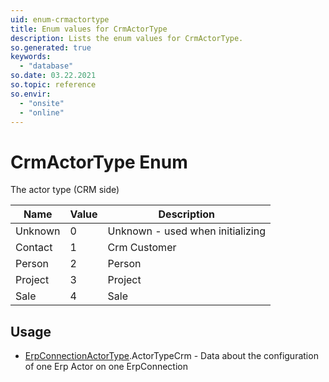 ```yaml
---
uid: enum-crmactortype
title: Enum values for CrmActorType
description: Lists the enum values for CrmActorType.
so.generated: true
keywords:
  - "database"
so.date: 03.22.2021
so.topic: reference
so.envir:
  - "onsite"
  - "online"
---
```


# CrmActorType Enum

The actor type (CRM side)

| Name | Value | Description |
|------|-------|-------------|
|Unknown|0|Unknown - used when initializing|
|Contact|1|Crm Customer|
|Person|2|Person|
|Project|3|Project|
|Sale|4|Sale|

## Usage

* [ErpConnectionActorType](../erpconnectionactortype.md).ActorTypeCrm - Data about the configuration of one Erp Actor on one ErpConnection
